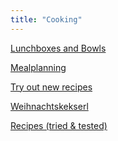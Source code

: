 ```yaml
---
title: "Cooking"
---
```



[Lunchboxes and Bowls](projects/cooking/Lunchboxes%20and%20Bowls.md)

[Mealplanning](projects/cooking/Mealplanning.md)

[Try out new recipes](projects/cooking/Try%20out%20new%20recipes.md)

[Weihnachtskekserl](projects/cooking/Weihnachtskekserl.md)

[Recipes (tried & tested)](projects/cooking/Recipes%20(tried%20&%20tested).md)
